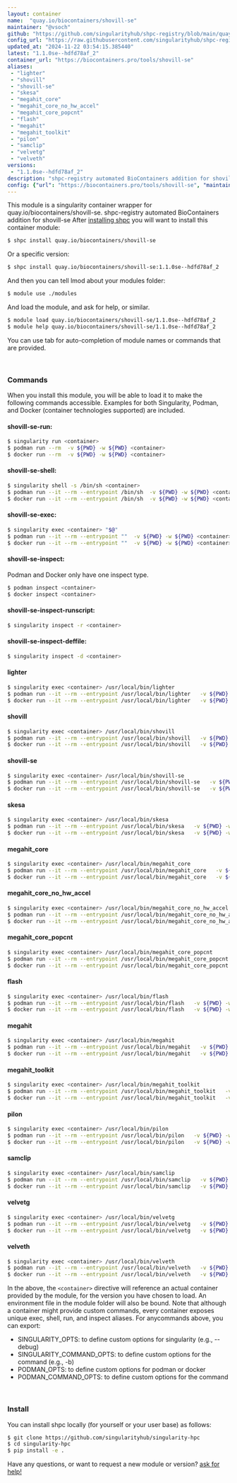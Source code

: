 ```yaml
---
layout: container
name:  "quay.io/biocontainers/shovill-se"
maintainer: "@vsoch"
github: "https://github.com/singularityhub/shpc-registry/blob/main/quay.io/biocontainers/shovill-se/container.yaml"
config_url: "https://raw.githubusercontent.com/singularityhub/shpc-registry/main/quay.io/biocontainers/shovill-se/container.yaml"
updated_at: "2024-11-22 03:54:15.385440"
latest: "1.1.0se--hdfd78af_2"
container_url: "https://biocontainers.pro/tools/shovill-se"
aliases:
 - "lighter"
 - "shovill"
 - "shovill-se"
 - "skesa"
 - "megahit_core"
 - "megahit_core_no_hw_accel"
 - "megahit_core_popcnt"
 - "flash"
 - "megahit"
 - "megahit_toolkit"
 - "pilon"
 - "samclip"
 - "velvetg"
 - "velveth"
versions:
 - "1.1.0se--hdfd78af_2"
description: "shpc-registry automated BioContainers addition for shovill-se"
config: {"url": "https://biocontainers.pro/tools/shovill-se", "maintainer": "@vsoch", "description": "shpc-registry automated BioContainers addition for shovill-se", "latest": {"1.1.0se--hdfd78af_2": "sha256:3118f2893b1dd2a56e58033959c6aee69f9a4c87d89dea1344414a9ea468cde9"}, "tags": {"1.1.0se--hdfd78af_2": "sha256:3118f2893b1dd2a56e58033959c6aee69f9a4c87d89dea1344414a9ea468cde9"}, "docker": "quay.io/biocontainers/shovill-se", "aliases": {"lighter": "/usr/local/bin/lighter", "shovill": "/usr/local/bin/shovill", "shovill-se": "/usr/local/bin/shovill-se", "skesa": "/usr/local/bin/skesa", "megahit_core": "/usr/local/bin/megahit_core", "megahit_core_no_hw_accel": "/usr/local/bin/megahit_core_no_hw_accel", "megahit_core_popcnt": "/usr/local/bin/megahit_core_popcnt", "flash": "/usr/local/bin/flash", "megahit": "/usr/local/bin/megahit", "megahit_toolkit": "/usr/local/bin/megahit_toolkit", "pilon": "/usr/local/bin/pilon", "samclip": "/usr/local/bin/samclip", "velvetg": "/usr/local/bin/velvetg", "velveth": "/usr/local/bin/velveth"}}
---
```


This module is a singularity container wrapper for quay.io/biocontainers/shovill-se.
shpc-registry automated BioContainers addition for shovill-se
After [installing shpc](#install) you will want to install this container module:


```bash
$ shpc install quay.io/biocontainers/shovill-se
```

Or a specific version:

```bash
$ shpc install quay.io/biocontainers/shovill-se:1.1.0se--hdfd78af_2
```

And then you can tell lmod about your modules folder:

```bash
$ module use ./modules
```

And load the module, and ask for help, or similar.

```bash
$ module load quay.io/biocontainers/shovill-se/1.1.0se--hdfd78af_2
$ module help quay.io/biocontainers/shovill-se/1.1.0se--hdfd78af_2
```

You can use tab for auto-completion of module names or commands that are provided.

<br>

### Commands

When you install this module, you will be able to load it to make the following commands accessible.
Examples for both Singularity, Podman, and Docker (container technologies supported) are included.

#### shovill-se-run:

```bash
$ singularity run <container>
$ podman run --rm  -v ${PWD} -w ${PWD} <container>
$ docker run --rm  -v ${PWD} -w ${PWD} <container>
```

#### shovill-se-shell:

```bash
$ singularity shell -s /bin/sh <container>
$ podman run --it --rm --entrypoint /bin/sh  -v ${PWD} -w ${PWD} <container>
$ docker run --it --rm --entrypoint /bin/sh  -v ${PWD} -w ${PWD} <container>
```

#### shovill-se-exec:

```bash
$ singularity exec <container> "$@"
$ podman run --it --rm --entrypoint ""  -v ${PWD} -w ${PWD} <container> "$@"
$ docker run --it --rm --entrypoint ""  -v ${PWD} -w ${PWD} <container> "$@"
```

#### shovill-se-inspect:

Podman and Docker only have one inspect type.

```bash
$ podman inspect <container>
$ docker inspect <container>
```

#### shovill-se-inspect-runscript:

```bash
$ singularity inspect -r <container>
```

#### shovill-se-inspect-deffile:

```bash
$ singularity inspect -d <container>
```


#### lighter

```bash
$ singularity exec <container> /usr/local/bin/lighter
$ podman run --it --rm --entrypoint /usr/local/bin/lighter   -v ${PWD} -w ${PWD} <container> -c " $@"
$ docker run --it --rm --entrypoint /usr/local/bin/lighter   -v ${PWD} -w ${PWD} <container> -c " $@"
```


#### shovill

```bash
$ singularity exec <container> /usr/local/bin/shovill
$ podman run --it --rm --entrypoint /usr/local/bin/shovill   -v ${PWD} -w ${PWD} <container> -c " $@"
$ docker run --it --rm --entrypoint /usr/local/bin/shovill   -v ${PWD} -w ${PWD} <container> -c " $@"
```


#### shovill-se

```bash
$ singularity exec <container> /usr/local/bin/shovill-se
$ podman run --it --rm --entrypoint /usr/local/bin/shovill-se   -v ${PWD} -w ${PWD} <container> -c " $@"
$ docker run --it --rm --entrypoint /usr/local/bin/shovill-se   -v ${PWD} -w ${PWD} <container> -c " $@"
```


#### skesa

```bash
$ singularity exec <container> /usr/local/bin/skesa
$ podman run --it --rm --entrypoint /usr/local/bin/skesa   -v ${PWD} -w ${PWD} <container> -c " $@"
$ docker run --it --rm --entrypoint /usr/local/bin/skesa   -v ${PWD} -w ${PWD} <container> -c " $@"
```


#### megahit_core

```bash
$ singularity exec <container> /usr/local/bin/megahit_core
$ podman run --it --rm --entrypoint /usr/local/bin/megahit_core   -v ${PWD} -w ${PWD} <container> -c " $@"
$ docker run --it --rm --entrypoint /usr/local/bin/megahit_core   -v ${PWD} -w ${PWD} <container> -c " $@"
```


#### megahit_core_no_hw_accel

```bash
$ singularity exec <container> /usr/local/bin/megahit_core_no_hw_accel
$ podman run --it --rm --entrypoint /usr/local/bin/megahit_core_no_hw_accel   -v ${PWD} -w ${PWD} <container> -c " $@"
$ docker run --it --rm --entrypoint /usr/local/bin/megahit_core_no_hw_accel   -v ${PWD} -w ${PWD} <container> -c " $@"
```


#### megahit_core_popcnt

```bash
$ singularity exec <container> /usr/local/bin/megahit_core_popcnt
$ podman run --it --rm --entrypoint /usr/local/bin/megahit_core_popcnt   -v ${PWD} -w ${PWD} <container> -c " $@"
$ docker run --it --rm --entrypoint /usr/local/bin/megahit_core_popcnt   -v ${PWD} -w ${PWD} <container> -c " $@"
```


#### flash

```bash
$ singularity exec <container> /usr/local/bin/flash
$ podman run --it --rm --entrypoint /usr/local/bin/flash   -v ${PWD} -w ${PWD} <container> -c " $@"
$ docker run --it --rm --entrypoint /usr/local/bin/flash   -v ${PWD} -w ${PWD} <container> -c " $@"
```


#### megahit

```bash
$ singularity exec <container> /usr/local/bin/megahit
$ podman run --it --rm --entrypoint /usr/local/bin/megahit   -v ${PWD} -w ${PWD} <container> -c " $@"
$ docker run --it --rm --entrypoint /usr/local/bin/megahit   -v ${PWD} -w ${PWD} <container> -c " $@"
```


#### megahit_toolkit

```bash
$ singularity exec <container> /usr/local/bin/megahit_toolkit
$ podman run --it --rm --entrypoint /usr/local/bin/megahit_toolkit   -v ${PWD} -w ${PWD} <container> -c " $@"
$ docker run --it --rm --entrypoint /usr/local/bin/megahit_toolkit   -v ${PWD} -w ${PWD} <container> -c " $@"
```


#### pilon

```bash
$ singularity exec <container> /usr/local/bin/pilon
$ podman run --it --rm --entrypoint /usr/local/bin/pilon   -v ${PWD} -w ${PWD} <container> -c " $@"
$ docker run --it --rm --entrypoint /usr/local/bin/pilon   -v ${PWD} -w ${PWD} <container> -c " $@"
```


#### samclip

```bash
$ singularity exec <container> /usr/local/bin/samclip
$ podman run --it --rm --entrypoint /usr/local/bin/samclip   -v ${PWD} -w ${PWD} <container> -c " $@"
$ docker run --it --rm --entrypoint /usr/local/bin/samclip   -v ${PWD} -w ${PWD} <container> -c " $@"
```


#### velvetg

```bash
$ singularity exec <container> /usr/local/bin/velvetg
$ podman run --it --rm --entrypoint /usr/local/bin/velvetg   -v ${PWD} -w ${PWD} <container> -c " $@"
$ docker run --it --rm --entrypoint /usr/local/bin/velvetg   -v ${PWD} -w ${PWD} <container> -c " $@"
```


#### velveth

```bash
$ singularity exec <container> /usr/local/bin/velveth
$ podman run --it --rm --entrypoint /usr/local/bin/velveth   -v ${PWD} -w ${PWD} <container> -c " $@"
$ docker run --it --rm --entrypoint /usr/local/bin/velveth   -v ${PWD} -w ${PWD} <container> -c " $@"
```



In the above, the `<container>` directive will reference an actual container provided
by the module, for the version you have chosen to load. An environment file in the
module folder will also be bound. Note that although a container
might provide custom commands, every container exposes unique exec, shell, run, and
inspect aliases. For anycommands above, you can export:

 - SINGULARITY_OPTS: to define custom options for singularity (e.g., --debug)
 - SINGULARITY_COMMAND_OPTS: to define custom options for the command (e.g., -b)
 - PODMAN_OPTS: to define custom options for podman or docker
 - PODMAN_COMMAND_OPTS: to define custom options for the command

<br>

### Install

You can install shpc locally (for yourself or your user base) as follows:

```bash
$ git clone https://github.com/singularityhub/singularity-hpc
$ cd singularity-hpc
$ pip install -e .
```

Have any questions, or want to request a new module or version? [ask for help!](https://github.com/singularityhub/singularity-hpc/issues)